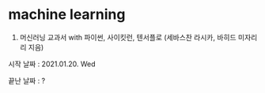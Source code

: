 # machine learning
1. 머신러닝 교과서 with 파이썬, 사이킷런, 텐서플로 (세바스찬 라시카, 바히드 미자리리 지음)

시작 날짜 : 2021.01.20. Wed

끝난 날짜 : ?
